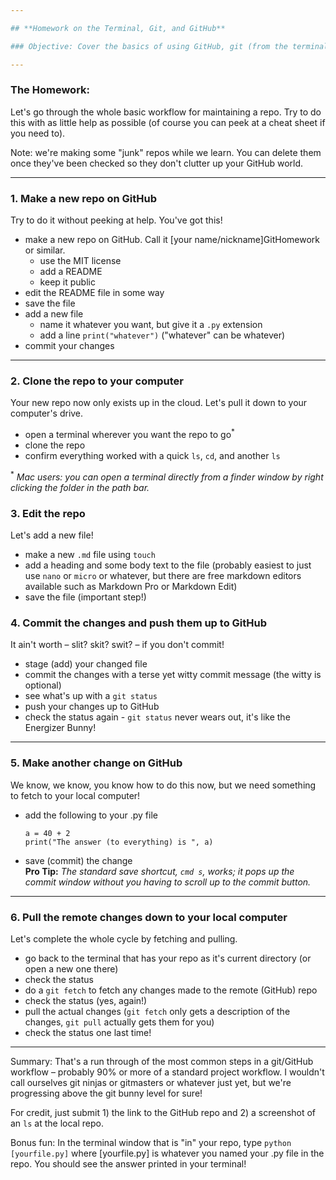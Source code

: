 ```yaml
---

## **Homework on the Terminal, Git, and GitHub**

### Objective: Cover the basics of using GitHub, git (from the terminal), and keeping a repo synched.

---
```


### **The Homework:**
Let's go through the whole basic workflow for maintaining a repo. Try to do this with as little help as possible (of course you can peek at a cheat sheet if you need to). 

Note: we're making some "junk" repos while we learn. You can delete them once they've been checked so they don't clutter up your GitHub world.

---

### 1. Make a new repo on GitHub
Try to do it without peeking at help. You've got this!

* make a new repo on GitHub. Call it [your name/nickname]GitHomework or similar.
  - use the MIT license
  - add a README
  - keep it public 
* edit the README file in some way
* save the file
* add a new file 
  - name it whatever you want, but give it a `.py` extension
  - add a line `print("whatever")` ("whatever" can be whatever)
* commit your changes

---

### 2. Clone the repo to your computer
Your new repo now only exists up in the cloud. Let's pull it down to your computer's drive.

* open a terminal wherever you want the repo to go<sup>*</sup>
* clone the repo
* confirm everything worked with a quick `ls`, `cd`, and another `ls`

<sup>*</sup> *Mac users: you can open a terminal directly from a finder window by right clicking the folder in the path bar.*

### 3. Edit the repo
Let's add a new file!

* make a new `.md` file using `touch`
* add a heading and some body text to the file (probably easiest to just use `nano` or `micro` or whatever, but there are free markdown editors available such as Markdown Pro or Markdown Edit)
* save the file (important step!)

### 4. Commit the changes and push them up to GitHub
It ain't worth – slit? skit? swit? – if you don't commit!

* stage (add) your changed file
* commit the changes with a terse yet witty commit message (the witty is optional)
* see what's up with a `git status`
* push your changes up to GitHub
* check the status again - `git status` never wears out, it's like the Energizer Bunny!

---

### 5. Make another change on GitHub
We know, we know, you know how to do this now, but we need something to fetch to your local computer!

* add the following to your .py file
  ```
  a = 40 + 2
  print("The answer (to everything) is ", a)
  ```
* save (commit) the change  
**Pro Tip:** *The standard save shortcut, `cmd s`, works; it pops up the commit window without you having to scroll up to the commit button.*

---

### 6. Pull the remote changes down to your local computer
Let's complete the whole cycle by fetching and pulling. 

* go back to the terminal that has your repo as it's current directory (or open a new one there)
* check the status
* do a `git fetch` to fetch any changes made to the remote (GitHub) repo
* check the status (yes, again!)
* pull the actual changes (`git fetch` only gets a description of the changes, `git pull` actually gets them for you)
* check the status one last time!

---

Summary: That's a run through of the most common steps in a git/GitHub workflow – probably 90% or more of a standard project workflow. I wouldn't call ourselves git ninjas or gitmasters or whatever just yet, but we're progressing above the git bunny level for sure!

For credit, just submit 1) the link to the GitHub repo and 2) a screenshot of an `ls` at the local repo.

Bonus fun: In the terminal window that is "in" your repo, type `python [yourfile.py]` where [yourfile.py] is whatever you named your .py file in the repo. You should see the answer printed in your terminal!

